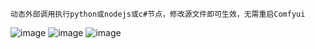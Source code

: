 ```
动态外部调用执行python或nodejs或c#节点，修改源文件即可生效，无需重启Comfyui
```
![image](https://github.com/user-attachments/assets/6bdae467-f797-4750-abbc-1654d498f705)
![image](https://github.com/user-attachments/assets/79360c76-2907-4595-84d4-8832d63f4b51)
![image](https://github.com/user-attachments/assets/ad4e706b-c194-49c4-a816-9d2854faad04)


